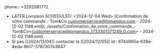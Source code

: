phone:: +3292981772

- LATER Livraison
  SCHEDULED: <2024-12-04 Wed>
  [Confirmation de votre commande - Tom&Co <customerservice@tomandco.com> - 2024-12-02 1148.eml](../assets/Confirmation_de_votre_commande_-_Tom&Co_<customerservice@tomandco_1733301371249_0.com> - 2024-12-02 1148.eml)
- Si pas [[2024/12/04]] contacter le [[2024/12/05]]
  id:: 674d965a-638e-4eda-8b17-3787307b3647